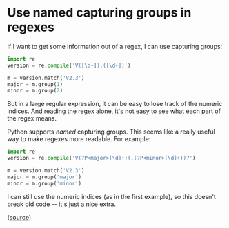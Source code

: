 # Use named capturing groups in regexes

If I want to get some information out of a regex, I can use capturing groups:

```python
import re
version = re.compile('V([\d+]).([\d+])')

m = version.match('V2.3')
major = m.group(1)
minor = m.group(2)
```

But in a large regular expression, it can be easy to lose track of the numeric indices.  And reading the regex alone, it's not easy to see what each part of the regex means.

Python supports *named* capturing groups.  This seems like a really useful way to make regexes more readable.  For example:

```python
import re
version = re.compile('V(?P<major>[\d]+)(.(?P<minor>[\d]+))?')

m = version.match('V2.3')
major = m.group('major')
minor = m.group('minor')
```

I can still use the numeric indices (as in the first example), so this doesn't break old code -- it's just a nice extra.

([source](http://www.regular-expressions.info/named.html))
